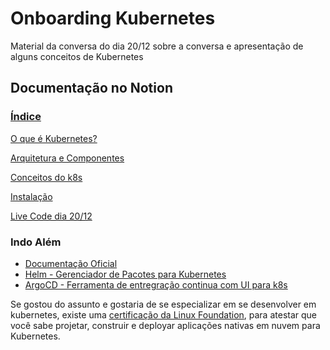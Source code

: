 # Onboarding Kubernetes


Material da conversa do dia 20/12 sobre a conversa e apresentação de alguns conceitos de Kubernetes

## Documentação no Notion
### [Índice](https://cottony-tarn-491.notion.site/SOAR-Onboarding-Kubernetes-bc55c3afd3074b74b19ba284e8bdd0b3)

[O que é Kubernetes?](https://cottony-tarn-491.notion.site/O-que-Kubernetes-e3a660283e0a4f838f0dfbafb30ac206)

[Arquitetura e Componentes](https://cottony-tarn-491.notion.site/Arquitetura-e-Componentes-18ecb4f13d114070b623359483d87a2c)

[Conceitos do k8s](https://cottony-tarn-491.notion.site/Conceitos-do-k8s-34602a279da04d339d76678fb91da7a1)

[Instalação](https://cottony-tarn-491.notion.site/Instala-o-3db6974cdc49466796424016b68d798c)

[Live Code dia 20/12](https://cottony-tarn-491.notion.site/Live-Code-dia-20-12-264a724057e24cdcac412d6322b03c44)

### Indo Além

- [Documentação Oficial](https://kubernetes.io/)
- [Helm - Gerenciador de Pacotes para Kubernetes](https://helm.sh/)
- [ArgoCD - Ferramenta de entregração continua com UI para k8s](https://argoproj.github.io/cd/)

Se gostou do assunto e gostaria de se especializar em se desenvolver em kubernetes, existe uma [certificação da Linux Foundation](https://training.linuxfoundation.org/certification/certified-kubernetes-application-developer-ckad/), para atestar que você sabe projetar, construir e deployar aplicações nativas em nuvem para Kubernetes.
